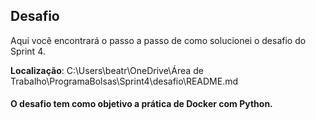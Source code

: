 ## Desafio
Aqui você encontrará o passo a passo de como solucionei o desafio do Sprint 4.

**Localização**: C:\Users\beatr\OneDrive\Área de Trabalho\ProgramaBolsas\Sprint4\desafio\README.md

#### O desafio tem como objetivo a prática de Docker com Python.
